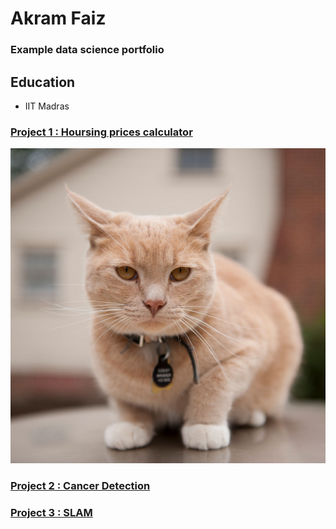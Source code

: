 # Akram Faiz
### Example data science portfolio

## Education
- IIT Madras

### [Project 1 : Hoursing prices calculator](https://www.example.com)

![](images/cat.jpg)

### [Project 2 : Cancer Detection](https://www.example.com)

### [Project 3 : SLAM](https://www.example.com)

